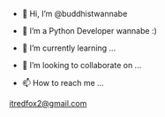 - 👋  Hi, I’m @buddhistwannabe

- 👀  I’m a Python Developer wannabe :) 

- 🌱  I’m currently learning ...

- 💞️  I’m looking to collaborate on ...

- 📫  How to reach me ...

itredfox2@gmail.com
